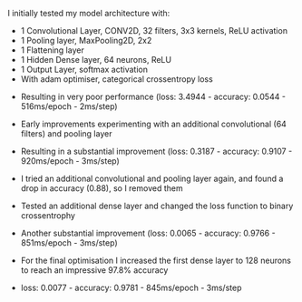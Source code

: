 I initially tested my model architecture with:
- 1 Convolutional Layer, CONV2D, 32 filters, 3x3 kernels, ReLU activation
- 1 Pooling layer, MaxPooling2D, 2x2
- 1 Flattening layer 
- 1 Hidden Dense layer, 64 neurons, ReLU
- 1 Output Layer, softmax activation
- With adam optimiser, categorical crossentropy loss
* Resulting in very poor performance (loss: 3.4944 - accuracy: 0.0544 - 516ms/epoch - 2ms/step)

- Early improvements experimenting with an additional convolutional (64 filters) and pooling layer
* Resulting in a substantial improvement (loss: 0.3187 - accuracy: 0.9107 - 920ms/epoch - 3ms/step)

- I tried an additional convolutional and pooling layer again, and found a drop in accuracy (0.88), so I removed them

- Tested an additional dense layer and changed the loss function to binary crossentrophy 
* Another substantial improvement (loss: 0.0065 - accuracy: 0.9766 - 851ms/epoch - 3ms/step)

- For the final optimisation I increased the first dense layer to 128 neurons to reach an impressive 97.8% accuracy
* loss: 0.0077 - accuracy: 0.9781 - 845ms/epoch - 3ms/step

